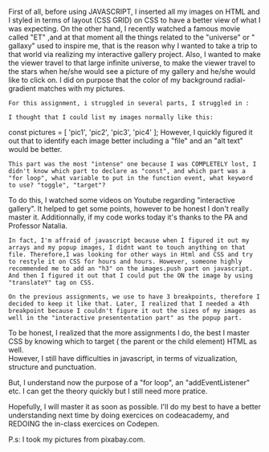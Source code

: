 <!-- How you created my interactive gallery and my reasoning for my design choice.  -->

First of all, before using JAVASCRIPT, I inserted all my images on HTML and I styled in terms of layout (CSS GRID) on CSS to have a better view of what I was expecting. 
On the other hand, I recently watched a famous movie called "ET" ,and at that moment all the things related to the "universe"  or " gallaxy" used to inspire me, that is the reason why I wanted to take a trip to that world via realizing my interactive gallery project. 
Also, I wanted to make the viewer travel to that large infinite universe, to make the viewer travel to the stars when he/she would see a picture of my gallery and he/she would like to click on.
I did on purpose that the color of my background radial-gradient matches with my pictures.



<!-- Your reflection should include what challenges you faced during development and how you overcame those changes. -->

    For this assignment, i struggled in several parts, I struggled in :

<!-- In the arrays part in javascript; -->
    I thought that I could list my images normally like this:
const pictures = [
  'pic1',
  'pic2',
  'pic3',
  'pic4'
];
However, I quickly figured it out that to identify each image better including a "file" and an "alt text" would be better.


<!-- For the popup image: -->
    This part was the most "intense" one because I was COMPLETELY lost, I didn't know which part to declare as "const", and which part was a "for loop", what variable to put in the function event, what keyword to use? "toggle", "target"? 
To do this, I watched some videos on Youtube regarding "interactive gallery". It helped to get some points, however to be honest I don't really master it. Additionnally, if my code works today it's thanks to the PA and Professor Natalia.



<!-- In inserting text  On an image: -->

    In fact, I'm affraid of javascript because when I figured it out my arrays and my popup images, I didnt want to touch anything on that file. Therefore,I was looking for other ways in Html and CSS and try to restyle it on CSS for hours and hours. However, someone highly recommended me to add an "h3" on the images.push part on javascript. And then I figured it out that I could put the ON the image by using "translateY" tag on CSS.



<!-- Finding the "perfect" breakpoint, and adapt all the images sizes through it: -->

    On the previous assignments, we use to have 3 breakpoints, therefore I decided to keep it like that. Later, I realized that I needed a 4th breakpoint because I couldn't figure it out the sizes of my images as well in the "interactive presententation part" as the popup part. 



<!-- Explanation what I learned by creating my interactive gallery. -->

To be honest, I realized that the more assignments I do, the best I master CSS by knowing which to target ( the parent or the child element) HTML as well.  
However, I still have difficulties in javascript, in terms of vizualization, structure and punctuation. 

But, I understand now the purpose of a "for loop", an "addEventListener" etc. I can get the theory quickly but I still need more pratice.

Hopefully, I will master it as soon as possible. I'll do my best to have a better understanding next time by doing exercices on codeacademy, and REDOING the in-class exercices on Codepen. 





P.s: I took my pictures from pixabay.com.
